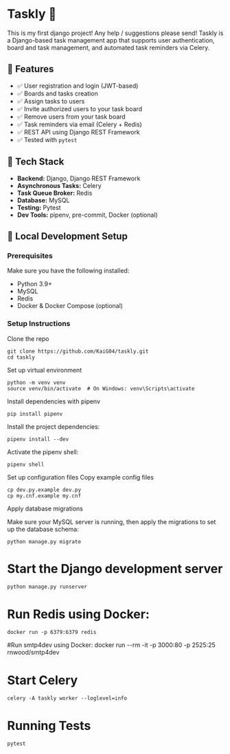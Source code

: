 # Taskly 📝
This is my first django project! Any help / suggestions please send! 
Taskly is a Django-based task management app that supports user authentication, board and task management, and automated task reminders via Celery.

## 🚀 Features

- ✅ User registration and login (JWT-based)
- ✅ Boards and tasks creation
- ✅ Assign tasks to users
- ✅ Invite authorized users to your task board
- ✅ Remove users from your task board
- ✅ Task reminders via email (Celery + Redis)
- ✅ REST API using Django REST Framework
- ✅ Tested with `pytest`

## 🧰 Tech Stack

- **Backend:** Django, Django REST Framework  
- **Asynchronous Tasks:** Celery  
- **Task Queue Broker:** Redis  
- **Database:** MySQL  
- **Testing:** Pytest  
- **Dev Tools:** pipenv, pre-commit, Docker (optional)

## 🧪 Local Development Setup

### Prerequisites

Make sure you have the following installed:

- Python 3.9+
- MySQL
- Redis
- Docker & Docker Compose (optional)

### Setup Instructions

Clone the repo
```
git clone https://github.com/KaiG04/taskly.git
cd taskly
```

Set up virtual environment
```
python -m venv venv
source venv/bin/activate  # On Windows: venv\Scripts\activate
```

Install dependencies with pipenv
```
pip install pipenv
```
Install the project dependencies:
```
pipenv install --dev
```
Activate the pipenv shell:
```
pipenv shell
```
Set up configuration files
Copy example config files
```
cp dev.py.example dev.py
cp my.cnf.example my.cnf
```

Apply database migrations

Make sure your MySQL server is running, then apply the migrations to set up the database schema:
```
python manage.py migrate
```

# Start the Django development server
```
python manage.py runserver
```

# Run Redis using Docker:
```
docker run -p 6379:6379 redis
```

#Run smtp4dev using Docker:
docker run --rm -it -p 3000:80 -p 2525:25 rnwood/smtp4dev

# Start Celery
```
celery -A taskly worker --loglevel=info
```

# Running Tests 
```
pytest
```


